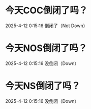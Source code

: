 # 今天COC倒闭了吗？

2025-4-12 0:15:16 倒闭了（Not Down）

# 今天NOS倒闭了吗？

2025-4-12 0:15:16 没倒闭（Down）

# 今天NS倒闭了吗？

2025-4-12 0:15:16 没倒闭（Down）

